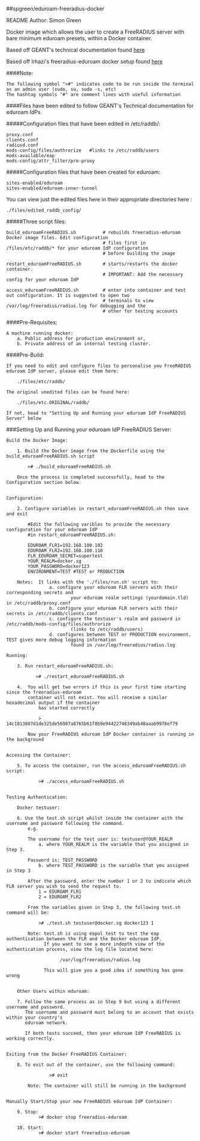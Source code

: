 ##spgreen/eduroam-freeradius-docker

README Author: Simon Green


Docker image which allows the user to create a FreeRADIUS server with bare minimum eduroam presets, within a Docker container.

Based off GEANT's technical documentation found [here](https://wiki.geant.org/display/H2eduroam/How+to+deploy+eduroam+on-site+or+on+campus#Howtodeployeduroamon-siteoroncampus-FreeRADIUS)

Based off lrhazi's freeradius-eduroam docker setup found [here](https://github.com/lrhazi/freeradius-eduroam )

####Note:

	The following symbol ">#" indicates code to be run inside the terminal as an admin user (sudo, su, sudo -s, etc)
	The hashtag symbols "#" are comment lines with useful information


####Files have been edited to follow GEANT's Technical documentation for eduroam IdPs

#####Configuration files that have been edited in /etc/raddb/:  

    proxy.conf
    clients.conf 
    radiusd.conf
    mods-config/files/authrorize   #links to /etc/raddb/users
    mods-available/eap
    mods-config/attr_filter/pre-proxy
                                                            
#####Configuration files that have been created for eduroam:    
 
    sites-enabled/eduroam  
    sites-enabled/eduroam-inner-tunnel


You can view just the edited files here in their appropriate directories here : 

    ./files/edited_raddb_config/
 

#####Three script files: 

    build_eduroamFreeRADIUS.sh          # rebuilds freeradius-eduroam Docker image files. Edit configuration 
		    							# files first in /files/etc/raddb/* for your eduroam IdP configuration
			    						# before building the image
    
    restart_eduroamFreeRADIUS.sh        # starts/restarts the docker container. 
    									# IMPORTANT: Add the necessary config for your eduroam IdP
    
    access_eduroamFreeRADIUS.sh         # enter into container and test out configuration. It is suggested to open two 
    									# terminals to view /var/log/freeradius/radius.log for debugging and the 
    									# other for testing accounts


####Pre-Requisites: 
	
    A machine running docker:
		a. Public address for production environment or,
		b. Private address of an internal testing cluster.                   

	
####Pre-Build:                    
                    
    If you need to edit and configure files to personalise you FreeRADIUS eduroam IdP server, please edit them here:   
        
		./files/etc/raddb/
  
    The original unedited files can be found here:

		./files/etc.ORIGINAL/raddb/                    

    If not, head to "Setting Up and Running your eduroam IdP FreeRADIUS Server" below                
                    

###Setting Up and Running your eduroam IdP FreeRADIUS Server:
    
    Build the Docker Image:

        1. Build the Docker image from the Dockerfile using the build_eduroamFreeRADIUS.sh script
        
        	># ./build_eduroamFreeRADIUS.sh 
        
        Once the process is completed successfully, head to the Configuration section below.
        
        
    Configuration:
    
        2. Configure variables in restart_eduroamFreeRADIUS.sh then save and exit

            #Edit the following varibles to provide the necessary configuration for your eduroam IdP 
		    #in restart_eduroamFreeRADIUS.sh:
            
            EDUROAM_FLR1=192.168.100.102
            EDUROAM_FLR2=192.168.100.110
            FLR_EDUROAM_SECRET=supertest
            YOUR_REALM=docker.sg
            YOUR_PASSWORD=docker123
            ENVIRONMENT=TEST #TEST or PRODUCTION  

        Notes:  It links with the './files/run.sh' script to:
					a. configure your eduroam FLR servers with their corresponding secrets and 
							your eduroam realm settings (yourdomain.tld) in /etc/raddb/proxy.conf
                	b. configure your eduroam FLR servers with their secrets in /etc/raddb/clients.conf
                	c. configure the testuser's realm and password in /etc/raddb/mods-config/files/authrorize 
							(links to /etc/raddb/users)
					d. configures between TEST or PRODUCTION environment. TEST gives more debug logging information
							found in /var/log/freeradius/radius.log
                              
    Running:

        3. Run restart_eduroamFreeRADIUS.sh:

               ># ./restart_eduroamFreeRADIUS.sh

        4.  You will get two errors if this is your first time starting since the freeradius-eduroam 
            container will not exist. You will receive a similar hexadecimal output if the container 
		    	has started correctly
            
                > 14c1813807d1de325de56987a8765b61f8b9e94422748349ab48aaab9976ef79

            Now your FreeRADIUS eduroam IdP Docker container is running in the background
        

    Accessing the Container:
    
        5. To access the container, run the access_eduroamFreeRADIUS.sh script:

            	># ./access_eduroamFreeRADIUS.sh
        
        
    Testing Authentication:
        
        Docker testuser:

        6. Use the test.sh script whilst inside the container with the username and password following the command. 
			e.g.
           
            The username for the test user is: testuser@YOUR_REALM 
                a. where YOUR_REALM is the variable that you assigned in Step 3.
           
            Password is: TEST_PASSWORD
                b. where TEST_PASSWORD is the variable that you assigned in Step 3
            
            After the password, enter the number 1 or 2 to indicate which FLR server you wish to send the request to.
            	1 = EDUROAM_FLR1
            	2 = EDUROAM_FLR2
           
            From the variables given in Step 3, the following test.sh command will be:
                
                ># ./test.sh testuser@docker.sg docker123 1
            
            Note: test.sh is using eapol_test to test the eap authentication between the FLR and the Docker eduroam IdP.
            	  If you want to see a more indepth view of the authentication process, view the log file located here:
                   
                        /var/log/freeradius/radius.log
                        
                  This will give you a good idea if something has gone wrong

                  
        Other Users within eduroam:

        7. Follow the same process as in Step 9 but using a different username and password. 
           The username and password must belong to an account that exists within your country's 
           eduroam network.
                       
           If both tests succeed, then your eduroam IdP FreeRADIUS is working correctly.
        
               
    Exiting from the Docker FreeRADIUS Container:
    
        8. To exit out of the container, use the following command:
        
            		># exit
            
            Note: The container will still be running in the background
            
            
    Manually Start/Stop your new FreeRADIUS eduroam IdP Container:
         
        9. Stop:
		        ># docker stop freeradius-eduroam
        
        10. Start:
       			># docker start freeradius-eduroam
            
        




    

    
   
